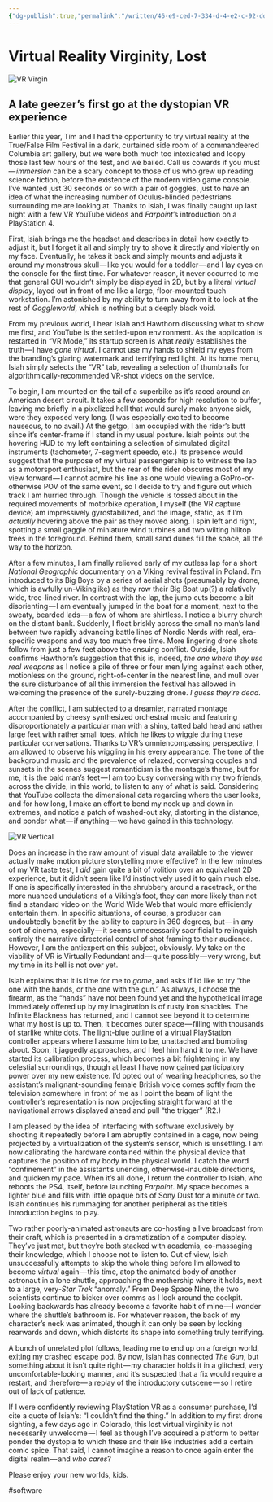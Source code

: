 ```yaml
---
{"dg-publish":true,"permalink":"/written/46-e9-ced-7-334-d-4-e2-c-92-dd-7-ac-6956-a2-cc-0/","dgHomeLink":true,"dgPassFrontmatter":false}
---
```


# Virtual Reality Virginity, Lost

![VR Virgin](https://i.snap.as/4LDha0S.jpg)

## A late geezer’s first go at the dystopian VR experience

Earlier this year, Tim and I had the opportunity to try virtual reality at the True/False Film Festival in a dark, curtained side room of a commandeered Columbia art gallery, but we were both much too intoxicated and loopy those last few hours of the fest, and we bailed. Call us cowards if you must — *immersion* can be a scary concept to those of us who grew up reading science fiction, before the existence of the modern video game console. I’ve wanted just 30 seconds or so with a pair of goggles, just to have an idea of what the increasing number of Oculus-blinded pedestrians surrounding me are looking at. Thanks to Isiah, I was finally caught up last night with a few VR YouTube videos and *Farpoint*’s introduction on a PlayStation 4.

First, Isiah brings me the headset and describes in detail how exactly to adjust it, but I forget it all and simply try to shove it directly and violently on my face. Eventually, he takes it back and simply mounts and adjusts it around my monstrous skull — like you would for a toddler — and I lay eyes on the console for the first time. For whatever reason, it never occurred to me that general GUI wouldn’t simply be displayed in 2D, but by a literal *virtual display*, layed out in front of me like a large, floor-mounted touch workstation. I’m astonished by my ability to turn away from it to look at the rest of *Goggleworld*, which is nothing but a deeply black void.

From my previous world, I hear Isiah and Hawthorn discussing what to show me first, and YouTube is the settled-upon environment. As the application is restarted in “VR Mode,” its startup screen is what *really* establishes the truth — I have *gone virtual*. I cannot use my hands to shield my eyes from the branding’s glaring watermark and terrifying red light. At its home menu, Isiah simply selects the “VR” tab, revealing a selection of thumbnails for algorithmically-recommended VR-shot videos on the service.

To begin, I am mounted on the tail of a superbike as it’s raced around an American desert circuit. It takes a few seconds for high resolution to buffer, leaving me briefly in a pixelized hell that would surely make anyone sick, were they exposed very long. (I was especially excited to become nauseous, to no avail.) At the getgo, I am occupied with the rider’s butt since it’s center-frame if I stand in my usual posture. Isiah points out the hovering HUD to my left containing a selection of simulated digital instruments (tachometer, 7-segment speedo, etc.) Its presence would suggest that the purpose of my virtual passengership is to witness the lap as a motorsport enthusiast, but the rear of the rider obscures most of my view forward — I cannot admire his line as one would viewing a GoPro-or-otherwise POV of the same event, so I decide to try and figure out which track I am hurried through. Though the vehicle is tossed about in the required movements of motorbike operation, I myself (the VR capture device) am impressively gyrostabilized, and the image, static, as if I’m *actually* hovering above the pair as they moved along. I spin left and right, spotting a small gaggle of miniature wind turbines and two wilting hilltop trees in the foreground. Behind them, small sand dunes fill the space, all the way to the horizon.

After a few minutes, I am finally relieved early of my cutless lap for a short *National Geographic* documentary on a Viking revival festival in Poland. I’m introduced to its Big Boys by a series of aerial shots (presumably by drone, which is awfully un-Vikinglike) as they row their Big Boat up(?) a relatively wide, tree-lined river. In contrast with the lap, the jump cuts become a bit disorienting — I am eventually jumped *in* the boat for a moment, next to the sweaty, bearded lads — a few of whom are shirtless. I notice a blurry church on the distant bank. Suddenly, I float briskly across the small no man’s land between two rapidly advancing battle lines of Nordic Nerds with real, era-specific weapons and way too much free time. More lingering drone shots follow from just a few feet above the ensuing conflict. Outside, Isiah confirms Hawthorn’s suggestion that this is, indeed, *the one where they use real weapons* as I notice a pile of three or four men lying against each other, motionless on the ground, right-of-center in the nearest line, and mull over the sure disturbance of all this immersion the festival has allowed in welcoming the presence of the surely-buzzing drone. *I guess they’re dead*.

After the conflict, I am subjected to a dreamier, narrated montage accompanied by cheesy synthesized orchestral music and featuring disproportionately a particular man with a shiny, tatted bald head and rather large feet with rather small toes, which he likes to wiggle during these particular conversations. Thanks to VR’s omniencompassing perspective, I am allowed to observe his wiggling in his every appearance. The tone of the background music and the prevalence of relaxed, conversing couples and sunsets in the scenes suggest romanticism is the montage’s theme, but for me, it is the bald man’s feet — I am too busy conversing with my two friends, across the divide, in this world, to listen to any of what is said. Considering that YouTube collects the dimensional data regarding where the user looks, and for how long, I make an effort to bend my neck up and down in extremes, and notice a patch of washed-out sky, distorting in the distance, and ponder what — if anything — we have gained in this technology.

![VR Vertical](https://i.snap.as/ihtaDMF.jpg)

Does an increase in the raw amount of visual data available to the viewer actually make motion picture storytelling more effective? In the few minutes of my VR taste test, I *did* gain quite a bit of volition over an equivalent 2D experience, but it didn’t seem like I’d instinctively used it to gain much else. If one is specifically interested in the shrubbery around a racetrack, or the more nuanced undulations of a Viking’s foot, they can more likely than not find a standard video on the World Wide Web that would more efficiently entertain them. In specific situations, of course, a producer can undoubtedly benefit by the ability to capture in 360 degrees, but — in any sort of cinema, especially — it seems unnecessarily sacrificial to relinquish entirely the narrative directorial control of shot framing to their audience. However, I am the antiexpert on this subject, obviously. My take on the viability of VR is Virtually Redundant and — quite possibly — very wrong, but my time in its hell is not over yet.

Isiah explains that it is time for me to *game*, and asks if I’d like to try “the one with the hands, or the one with the gun.” As always, I choose the firearm, as the “hands” have not been found yet and the hypothetical image immediately offered up by my imagination is of rusty iron shackles. The Infinite Blackness has returned, and I cannot see beyond it to determine what my host is up to. Then, it becomes outer space — filling with thousands of starlike white dots. The light-blue outline of a virtual PlayStation controller appears where I assume him to be, unattached and bumbling about. Soon, it jaggedly approaches, and I feel him hand it to me. We have started its calibration process, which becomes a bit frightening in my celestial surroundings, though at least I have now gained participatory power over my new existence. I’d opted out of wearing headphones, so the assistant’s malignant-sounding female British voice comes softly from the television somewhere in front of me as I point the beam of light the controller’s representation is now projecting straight forward at the navigational arrows displayed ahead and pull “the trigger” (R2.)

I am pleased by the idea of interfacing with software exclusively by shooting it repeatedly before I am abruptly contained in a cage, now being projected by a virtualization of the system’s sensor, which is unsettling. I am now calibrating the hardware contained within the physical device that captures the position of my body in the physical world. I catch the word “confinement” in the assistant’s unending, otherwise-inaudible directions, and quicken my pace. When it’s all done, I return the controller to Isiah, who reboots the PS4, itself, before launching *Farpoint*. My space becomes a lighter blue and fills with little opaque bits of Sony Dust for a minute or two. Isiah continues his rummaging for another peripheral as the title’s introduction begins to play.

Two rather poorly-animated astronauts are co-hosting a live broadcast from their craft, which is presented in a dramatization of a computer display. They’ve just met, but they’re both stacked with academia, co-massaging their knowledge, which I choose not to listen to. Out of view, Isiah unsuccessfully attempts to skip the whole thing before I’m allowed to become *virtual* again — this time, atop the animated body of another astronaut in a lone shuttle, approaching the mothership where it holds, next to a large, very-*Star Trek* “anomaly.” From Deep Space Nine, the two scientists continue to bicker over comms as I look around the cockpit. Looking backwards has already become a favorite habit of mine — I wonder where the shuttle’s bathroom is. For whatever reason, the back of my character’s neck was animated, though it can only be seen by looking rearwards and down, which distorts its shape into something truly terrifying.

A bunch of unrelated plot follows, leading me to end up on a foreign world, exiting my crashed escape pod. By now, Isiah has connected *The Gun*, but something about it isn’t quite right — my character holds it in a glitched, very uncomfortable-looking manner, and it’s suspected that a fix would require a restart, and therefore — a replay of the introductory cutscene — so I retire out of lack of patience.

If I were confidently reviewing PlayStation VR as a consumer purchase, I’d cite a quote of Isiah’s: “I couldn’t find the thing.” In addition to my first drone sighting, a few days ago in Colorado, this lost virtual virginity is not necessarily unwelcome — I feel as though I’ve acquired a platform to better ponder the dystopia to which these and their like industries add a certain comic spice. That said, I cannot imagine a reason to once again enter the digital realm — and *who cares*?

Please enjoy your new worlds, kids.

#software